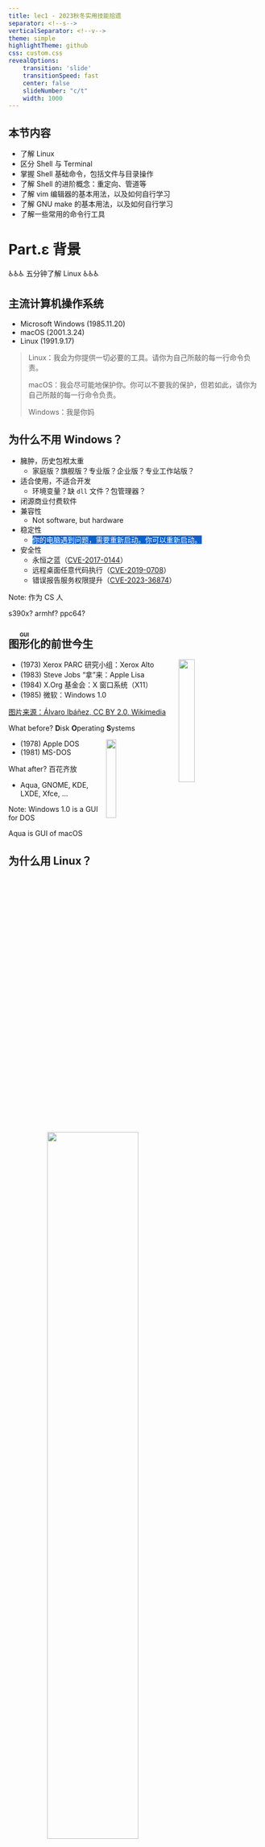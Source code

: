 ```yaml
---
title: lec1 - 2023秋冬实用技能拾遗
separator: <!--s-->
verticalSeparator: <!--v-->
theme: simple
highlightTheme: github
css: custom.css
revealOptions:
    transition: 'slide'
    transitionSpeed: fast
    center: false
    slideNumber: "c/t"
    width: 1000
---
```


<!-- .slide: data-background="lec1/cover.png" -->

<!--v-->
<!-- .slide: data-background="lec1/background.png" -->

## 本节内容

- 了解 Linux
- 区分 Shell 与 Terminal
- 掌握 Shell 基础命令，包括文件与目录操作
- 了解 Shell 的进阶概念：重定向、管道等
- 了解 vim 编辑器的基本用法，以及如何自行学习
- 了解 GNU make 的基本用法，以及如何自行学习
- 了解一些常用的命令行工具

<!--s-->
<!-- .slide: data-background="lec1/background.png" -->

<div class="middle center">
<div style="width: 100%">

# Part.ε 背景

♿️♿️♿️ 五分钟了解 Linux ♿️♿️♿️

</div>
</div>

<!--v-->
<!-- .slide: data-background="lec1/background.png" -->

## 主流计算机操作系统

- Microsoft Windows (1985.11.20)
- macOS (2001.3.24)
- Linux (1991.9.17)

<div class="fragment">

> Linux：我会为你提供一切必要的工具。请你为自己所敲的每一行命令负责。
>
> macOS：我会尽可能地保护你。你可以不要我的保护，但若如此，请你为自己所敲的每一行命令负责。
>
> Windows：我是你妈

</div>

<!--v-->
<!-- .slide: data-background="lec1/background.png" -->

## 为什么不用 Windows？

- 臃肿，历史包袱太重
    - 家庭版？旗舰版？专业版？企业版？专业工作站版？
- 适合使用，不适合开发
    - 环境变量？缺 `dll` 文件？包管理器？
- 闭源商业付费软件
- 兼容性
    - Not software, but hardware
- 稳定性
    - <span style="background-color: #0b61cd; color: white;">你的电脑遇到问题，需要重新启动。你可以重新启动。</span>
- 安全性
    - 永恒之蓝（[CVE-2017-0144](https://www.cve.org/CVERecord?id=CVE-2017-0144)）
    - 远程桌面任意代码执行（[CVE-2019-0708](https://www.cve.org/CVERecord?id=CVE-2019-0708)）
    - 错误报告服务权限提升（[CVE-2023-36874](https://www.cve.org/CVERecord?id=CVE-2023-36874)）

Note: 作为 CS 人

s390x? armhf? ppc64?

<!--v-->
<!-- .slide: data-background="lec1/background.png" -->

## <ruby>图形化<rp>（</rp><rt>GUI</rt><rp>）</rp></ruby>的前世今生

<img src="lec1/apple-lisa.jpg" align="right" width="25%" style="padding-right: 30pt;">

- (1973) Xerox PARC 研究小组：Xerox Alto
- (1983) Steve Jobs “拿”来：Apple Lisa
- (1984) X.Org 基金会：X 窗口系统（X11）
- (1985) 微软：Windows 1.0

[图片来源：Álvaro Ibáñez, CC BY 2.0, Wikimedia](https://commons.wikimedia.org/wiki/File:Apple_Lisa_(Little_Apple_Museum)_(8032162544).jpg)

<div class="fragment">

What before? **D**isk **O**perating **S**ystems

<img src="lec1/apple-dos.png" align="right" width="20%" style="padding-right: 30pt;">

- (1978) Apple DOS
- (1981) MS-DOS

</div>

<div class="fragment">

What after? 百花齐放

- Aqua, GNOME, KDE, LXDE, Xfce, ...

Note: Windows 1.0 is a GUI for DOS

Aqua is GUI of macOS

</div>

<!--v-->
<!-- .slide: data-background="lec1/background.png" -->

## 为什么用 Linux？

<div style="text-align: center;">
<img src="lec1/linus-torvald-first-linux-email.png" width="60%" style="margin: 0 auto;">

[comp.os.minix](https://groups.google.com/g/comp.os.minix/c/dlNtH7RRrGA/m/24ODVoLfAgAJ), 1991-08-25
</div>

<!--v-->
<!-- .slide: data-background="lec1/background.png" -->

## 为什么用 Linux？

- 内核开源，社区维护
    - Android OS
    - [torvalds/linux](https://github.com/torvalds/linux)
- Free
    - as in *Free Beer* and *Free Speech*
- 轻量级
    - Alpine Linux 的 Docker 镜像仅 5MB
- 稳定性
    - [亲手造成的运维事故：在 Live CD 环境下部署并运行了 8 个月](https://v2ex.com/t/974678)
- 兼容性
    - 树莓派等单板计算机
    - 最不极端的一集：[在 Arduino Uno 上运行 Linux Kernel](https://hackaday.com/2023/10/13/because-you-can-linux-on-an-arduino-uno/)，主频 700Hz

<div class="fragment">

- ~~看着比 Windows professional 到不知道哪里去了~~

</div>

<!--v-->
<!-- .slide: data-background="lec1/background.png" -->

## 主流的 Linux 发行版

- [Slackware](http://www.slackware.com)：历史最悠久的发行版
- [Debian](https://www.debian.org)：历史第二悠久的发行版
- [Arch Linux](https://archlinux.org)：可高度自定义的发行版
- [Ubuntu](https://ubuntu.com)：基于 Debian，最广泛使用的发行版
- [Deepin](https://www.deepin.org)：基于 Debian 的国产操作系统
- [Red Hat Enterprise Linux](https://redhat.com/rhel/)：基于 CentOS 的商业发行版
- [Kali Linux](https://www.kali.org)：基于 Debian，面向安全工作者的发行版

<br>

<div class="fragment">

太多了，我该选哪个？

</div>

<!--s-->
<!-- .slide: data-background="lec1/background.png" -->

<div class="middle center">
<div style="width: 100%">

# Part.1 什么是 Shell？

</div>
</div>

<!--v-->
<!-- .slide: data-background="lec1/background.png" -->

## Are you a Shell?

- 一个黑黑的窗口？
- 一个输入奇怪命令的地方？
- 一个看起来很高级很黑客的界面？

<div class="fragment">

❌ 这些都不是 Shell ❌

</div>

<div class="fragment">

这些描述所形容的窗口其实是 Terminal

[What people think programming is vs. how it actually is](https://youtu.be/HluANRwPyNo)

</div>

<!--v-->
<!-- .slide: data-background="lec1/background.png" -->

## 什么是 Terminal - 起源

> <span style="font-family: ui-serif;">"end point of a railway line," 1888, from terminal (adj.); **sense of "device for communicating with a computer" is first recorded 1954.** Earlier "final part of a word" (1831).</span>
>
> -- [在线语源学词典 (Online Etymology Dictionary)](https://www.etymonline.com/word/terminal)

<img src="lec1/VT100-terminal.png" align="right" width="30%" style="padding-right: 30pt;">

- 早期计算机没有桌面环境，唯一的交互方式是键盘
- 用于输入数据，运行程序，并获得输出的“终端”

[图片来源：Gorthmog, CC BY-SA 4.0, Wikimedia](https://commons.wikimedia.org/wiki/File:DEC_VT100_terminal_transparent.png)

<!--v-->
<!-- .slide: data-background="lec1/background.png" -->

## 什么是 Terminal - 现今

- Terminal Emulator，模拟传统终端的行为
- 一个应用程序，提供了一个窗口，和输入输出交互的功能
- 内部运行的是 Shell，Shell 才是执行命令得到输出的东西

<div class="fragment">

都有什么常见的 Terminal 呢？

</div>

<div class="fragment">

- **Windows**：Windows Terminal（推荐）
- **Linux**：Gnome Terminal、Konsole、LXTerminal 等
- **macOS**：Terminal.app、iTerm2（推荐）等
- 跨平台：
    - [Alacritty](https://alacritty.org)：基于 Rust 开发
    - [Warp](https://warp.dev)：基于 Rust 开发
    - [Hyper](https://hyper.is)：基于 Electron 开发
    - ...

</div>

<!--v-->
<!-- .slide: data-background="lec1/background.png" -->

## So what is a Shell?

- “壳层”，也是一个程序，是用户与系统内核交互的界面
- 负责接收并解析输入，交给更底层（操作系统）来执行，并返回输出

<div class="fragment">

都有什么常见的 Shell 呢？

</div>

<div class="fragment">

- Windows 下：cmd.exe、PowerShell 5
- \*nix 下：
    - **sh**：Bourne Shell，最早、最经典的 shell
    - **bash**：Bourne Again Shell，最常用的 shell
        - 大部分 Linux 发行版的默认 shell
    - **zsh**：Z Shell，功能强大、可高度自定义的 shell
        - macOS Catalina 起成为默认 shell
    - **fish**：Friendly Interactive Shell，开箱即用、全平台的 shell
    - <ruby>ash<rp>(</rp><rt>Almquist Shell</rt><rp>)</rp></ruby>, <ruby>csh<rp>(</rp><rt>C Shell</rt><rp>)</rp></ruby>, <ruby>ksh<rp>(</rp><rt>Korn Shell</rt><rp>)</rp></ruby>, nushell, <ruby>pwsh<rp>(</rp><rt>PowerShell 7</rt><rp>)</rp></ruby>, xonsh, ...
</div>

Note: xonsh: conch

<!--v-->
<!-- .slide: data-background="lec1/background.png" -->

## Shell 与 Terminal

- Terminal 从用户获取输入，然后传递给 Shell，等待 Shell 处理完后，将结果再传递回用户（显示在屏幕上）
- Shell 从 Terminal 拿到输入指令，解析后交给操作系统执行，然后将结果返回给 Terminal

一些例子：

- \*nix 系统下，用户默认的 shell 可以随意更换
- Ctrl-C 到底是复制还是中断程序？
    - 和 Shell 无关，是 Terminal 的行为
    - 比如 macOS 上 iTerm2 就可以随意更改按键的这些行为
    - 如果定义了 `^C` 应该复制，那么 Terminal 就会直接复制内容到剪贴板
    - 如果定义了 `^C` 应该中断程序，那么 Terminal 就告诉 Shell，Shell 再通过 SIGINT 信号通知内核中断程序

<!--v-->
<!-- .slide: data-background="lec1/background.png" -->

## 为什么要用命令行？它能做什么？

- 命令行也是一种操作计算机的方式，理论上可以做任何事情
- 可以让你手在键盘上就能控制电脑，而不需要鼠标点来点去
- 在没有显示器的机器上（例如通过 ssh 连接服务器），只能通过命令行操作

一个夸张的例子：你甚至可以在命令行中查看网页！[fathyb/carbonyl](https://github.com/fathyb/carbonyl)

<div style="text-align: center;">
<img src="lec1/img1.png" width="65%" style="margin: 0 auto;">
</div>

Note: 不考虑 VNC 等远程桌面

<!--v-->
<!-- .slide: data-background="lec1/background.png" -->

## 为什么要用命令行？它能做什么？

别再用 Dev-C++ 写程序了，尽早使用 VSCode 与命令行 gcc

```shell
$ cat a.c
#include <stdio.h>
int main(void) {
  puts("Hello world!");
}

$ gcc a.c -o a

$ ./a
Hello world!
```

建议熟读并背诵：《谈谈如何让自己看上去、闻上去都像一个 CS 人》[CC98](https://www.cc98.org/topic/5370849) / [知乎专栏](https://zhuanlan.zhihu.com/p/539692975)

<!--v-->
<!-- .slide: data-background="lec1/background.png" -->

## \* 关于 zsh 的一些推荐配置

- oh-my-zsh：<https://ohmyz.sh>，一个 zsh 的配置框架，支持主题、插件等配置
<blockquote style="font-family: ui-serif; font-size: 16pt;">Oh My Zsh will not make you a 10x developer...but you may feel like one!</blockquote>
- Powerlevel10k（p10k）：一个 oh-my-zsh 的主题，配置简单，美观
- 插件：
    - git：oh-my-zsh 自带插件，提供 git 相关的自动补全与 alias
    - z：快速跳转到曾经跳转过的目录
    - zsh-autosuggestions：自动提示输入过的历史命令
    - zsh-syntax-highlighting：命令语法高亮
    - ...

具体安装方法等可参考：<https://note.tonycrane.cc/cs/tools/shell/>

<!--s-->
<!-- .slide: data-background="lec1/background.png" -->

<div class="middle center">
<div style="width: 100%">

# Part.2 基础 Shell 命令

</div>
</div>

<!--v-->
<!-- .slide: data-background="lec1/background.png" -->

## Prompt 能告诉我们什么

- Prompt 即命令提示符，用来等待输入并给你提供一些信息
- 其中最重要的信息就是<ruby>**工作路径**<rp>（</rp><rt>Working directory</rt><rp>）</rp></ruby>，是当前 shell 所处的“位置”
    - 一定要时时刻刻知道自己“在哪里”
    - ⚠️ <span style="color: red">`rm -rf ./*`</span>
- 通常还要有的信息是当前正在操作的**用户**
    - 和权限有关，比如普通用户还是 `root` 等

<div class="fragment">

- 向其中输入命令然后回车，就可以执行命令
- `pwd` 获取当前路径
    - 可见 `~` 代表的就是当前用户的 “home” 目录
- *nix 下的路径分隔符是 `/`，Windows 下是 `\`
- 怎么没有 `C:\`？
    - Windows 下有多个“根目录”，即不同“盘符”，比如 `C:\`、`D:\` 等
    - \*nix 没有分盘概念，所有的文件都挂载在唯一的根目录 `/` 下

</div>

<!--v-->
<!-- .slide: data-background="lec1/background.png" -->

## 路径相关命令

- pwd：获取当前路径 (print working directory)
- cd *path*：切换路径 (change directory)
    - *path* 可以是“相对路径”或者“绝对路径”
    - *path* 中 `~` 代表 home，`.` 代表当前路径，`..` 代表上一级路径

<br>

<div class="fragment">

如何从 `/home/45gfg9/` 进入 `/usr/bin/`
- 绝对路径：`cd /usr/bin`
- 相对路径：`cd ../../usr/bin`

</div>

<div class="fragment">

如何从 `/usr/` 进入 `/usr/games/`
- 绝对路径：`cd /usr/games`
- 相对路径：`cd games` 或者 `cd ./games`

</div>

<!--v-->
<!-- .slide: data-background="lec1/background.png" -->

## 文件/目录操作命令

- ls：列出当前路径下的文件和目录
    - `-a`：列出所有文件和目录，包括隐藏文件
    - `-l`：列出详细信息（文件权限，大小，修改时间，...）
- touch *file*：创建一个文件
- mkdir *dir*：创建一个目录
- cp *src* *dst*：复制文件或目录
    - -r：递归复制目录
- mv *src* *dst*：移动文件或目录（重命名）
- rm <em>files...</em>：删除文件
    - -r：递归删除目录；-f：强制删除
- find *path* -name *pattern*：在 *path* 下查找文件名匹配 *pattern* 的文件

Note: Windows Folder, \*nix Directory

<!--v-->
<!-- .slide: data-background="lec1/background.png" -->

## 文件内容查看命令

- cat <em>files...</em>：输出与拼接文件
    - -n：带行号输出
- head *file*：输出 *file* 前 10 行
    - -n *lines*：输出 *lines* 行
- tail *file*：输出 *file* 后 10 行
    - -n *lines*：输出 *lines* 行
- more/less *file*：分页输出 *file* 内容
    - 空格翻页，回车下一行，q 退出
    - `less` 的功能更多，比如查找，更好的翻页等，用法见 `less --help`
- hexdump *file*：以十六进制输出文件内容
    - -C：并排输出十六进制与 ASCII
    - -n *N*：输出前 *N* 个字节

<!--v-->
<!-- .slide: data-background="lec1/background.png" -->

## 其他命令

- man：查看命令文档（manual）
- echo：输出字符串（常配合重定向/管道使用）
- whoami：获取当前用户
- whereis/which/whence：查找命令所在位置
- clear：清屏
- chmod：更改文件权限
- ps：显示进程信息
- date：获取当前日期时间
- kill：杀死进程（向进程发送信号）
- grep：搜索文件内容（常配合重定向/管道使用）
- diff：比较文件/目录内容
- curl：发送 HTTP 请求；wget：下载文件
- ...

<!--v-->
<!-- .slide: data-background="lec1/background.png" -->

## 重定向

- 即文件流重定向
- 三种流：stdin 标准输入流，stdout 标准输出流，stderr 标准错误流
- 如何更便捷地将输出存入文件/将文件内容作为程序输入？通过重定向
- 通过 > *file* 将 stdout 重定向到文件，通过 < *file* 将文件重定向到 stdin
- 通过 2> *file* 将 stderr 重定向到文件
    - 2 是什么意思？stderr 的文件描述符
- 两个右箭头（大于号）>> 表示追加模式，即不覆盖原文件，而是追加到文件末尾
- 通过 &> *file* 将 stdout 和 stderr 都重定向到文件

<div class="fragment">

常见用法：

- echo "Hello world" > *file*：将字符串 Hello world 写入 *file*
- cat *file1* *file2* > *file3*：将 *file1* 和 *file2* 拼接，输出到 *file3*
- diff *file1* *file2* > *file3*：将 *file1* 和 *file2* 的差异写入 *file3*
- ./a.out < *file*：将 *file* 作为 a.out 的输入

</div>

<!--v-->
<!-- .slide: data-background="lec1/background.png" -->

## 管道

- 通过管道（pipe）可以将一个命令的输出作为另一个命令的输入
- 使用管道操作符 |，将左侧命令的 stdout 连接到右侧命令的 stdin
- 通过管道可以将多个命令连接起来，形成一个命令序列，可以通过一行命令来完成相对复杂的操作（e.g. [SadServers](https://sadservers.com) Saskatoon）
```bash
$ cat /home/admin/access.log | cut -d ' ' -f 1 | sort | uniq -c | sort | tail -n 1
```
- 复杂命令看不懂？推荐 [explainshell](https://explainshell.com)

常见用法：

- *some cmd* | tail -n *lines*：只输出最后 *lines* 行
- *some cmd* | less：分页输出
- *some cmd* | grep *pattern*：在输出中查找匹配 *pattern* 的行
- 与 cut / sort / uniq / awk 等命令搭配，处理文本数据
- ...

<!--v-->
<!-- .slide: data-background="lec1/background.png" -->

## 环境变量

- 记录了系统信息的变量，可供程序读取
- 通过 echo $*var* 来输出某一环境变量的值，`env` 命令查看所有环境变量
- 一个关于环境变量和 shell 命令执行的例子
    - 🤔 命令是什么（例如 `ls`）？
    - -> 绝大部分都是可执行文件（`/bin/ls`），执行命令就是执行程序
    - 🤔 为什么 shell 可以只通过 `ls` 就找到 `/bin/ls` 这个可执行文件？
    - -> 在 `PATH` 环境变量中查找
    - 🤔 为什么一定要用 ./a.out 而不是 a.out 来执行程序？
    - -> 因为 .（即当前目录）并不在 `PATH` 变量中
- 设置环境变量
    - export *var*=*value*：设置环境变量
        - 仅在当前执行的 shell 中有效。如何持久化？写入配置文件
    - unset *var*：删除环境变量

Note: . is usually not in, and should not be in PATH

<!--v-->
<!-- .slide: data-background="lec1/background.png" -->

## \* Bonus：C 语言中如何读取环境变量？

```c
int main(void);  // int main();
int main(int argc, char *argv[]);
int main(int argc, char *argv[], char **envp);
```

<br>

<div class="fragment">

```c
#include <stdio.h>

// 依次输出所有的环境变量
int main(int argc, char *argv[], char **envp) {
  while (*envp)
    printf("%s\n", *envp++);
}
```

</div>

<!--v-->
<!-- .slide: data-background="lec1/background.png" -->

## \* 配置文件

- 本质上是在加载 shell 时执行的一些脚本文件
    - 比如 Linux 上 bash 在启动时会依次加载（执行）以下文件（有省略）：<br>
        /etc/environment -> /etc/profile -> ~/.profile -> ~/.bashrc
    - 所以只要将 export 语句写入以上文件中的一个（一般是 ~/.bashrc）以后用 bash 就会自动设置环境变量
- 设置了 shell 的配置文件后，重开新 shell 才会有效果
    - 不想重开？可以使用 source *file* 来立刻加载某一配置文件
        - 相当于在当前 shell 直接执行这个文件的内容
- 除了 shell 的配置文件外，其他程序的配置文件也经常存放在 home 下
    - 且通常以 . 开头（隐藏）
    - 比如后面会说到的 ~/.vimrc

<!--v-->
<!-- .slide: data-background="lec1/background.png" -->

## More?

- 返回值？
- 条件判断？
- 循环？
- 命令嵌套？
- 函数？

<br>

Further reading:
- 🏆 [The Missing Semester - Shell Tools and Scripting](https://missing.csail.mit.edu/2020/shell-tools/)
- [OCF Lecture 2 - Shell Scripting](https://docs.google.com/presentation/d/1SYoC8j1qiM4CuhSArouJbhLpUfDAfyuFMF8r7R4Y0_Y)

<!--s-->
<!-- .slide: data-background="lec1/background.png" -->

<div class="middle center">
<div style="width: 100%">

# Part.3 vim 基础用法

</div>
</div>

<!--v-->
<!-- .slide: data-background="lec1/background.png" -->

## 什么是 vim？

- vi 和 vim？
    - vi: 由 `ex` 发展而来的老牌文本编辑器
    - vim: Vi IMproved，vi 的升级版，功能更强大
        - Bram Moolenaar, 1961 - 2023.8.3
- 基于命令行的全平台文本/代码编辑器
- 如何在你的电脑上使用 vim
    - Linux/macOS：直接通过包管理器（apt/yum/brew 等）安装
    - Windows：
        - 使用 WSL，在里面安装 vim
        - 使用 [Gvim](https://www.vim.org/download.php) 或 [Neovim](https://neovim.io)
    - VSCode 的 [vim 插件](https://marketplace.visualstudio.com/items?itemName=vscodevim.vim)也是一个选择
    - Neovim：vim 的一个 fork，可配合 [LunarVim](https://www.lunarvim.org) 开箱即用

<!--v-->
<!-- .slide: data-background="lec1/background.png" -->

## 模式

- vim 中有多种模式，可以让你只通过键盘就完成各种操作
- 常用模式：
    - Normal 模式：默认模式，用于移动光标、处理文本、执行命令等
    - Insert 模式：用于输入文本
    - Command 模式：用于执行命令
    - \* Visual 模式：用于选择文本

<div style="text-align: center; margin-top: 0.5em;">
<img src="lec1/modes.png" width="70%" style="margin: 0 auto;">
</div>

<!--v-->
<!-- .slide: data-background="lec1/background.png" -->

## Cheat Sheet

- From [vimcheatsheet.com](https://vimcheatsheet.com)

<div style="text-align: center; margin-top: 0.5em;">
<img src="lec1/vimcheatsheet.png" width="70%" style="margin: 0 auto;">
</div>

<!--v-->
<!-- .slide: data-background="lec1/background.png" -->

## Cheat Sheet

- From [ViEmu](http://www.viemu.com/a_vi_vim_graphical_cheat_sheet_tutorial.html)

<div style="text-align: center; margin-top: 0.5em;">
<img src="lec1/vim-cheat-sheet.gif" width="70%" style="margin: 0 auto;">
</div>

<!--v-->
<!-- .slide: data-background="lec1/background.png" -->

## vim 基础操作

- 同系列更多教程图片见 [ViEmu](http://www.viemu.com/a_vi_vim_graphical_cheat_sheet_tutorial.html)

<div style="text-align: center; margin-top: 0.5em;">
<img src="lec1/vi-vim-tutorial-1.gif" width="70%" style="margin: 0 auto;">
</div>

<!--v-->
<!-- .slide: data-background="lec1/background.png" -->

## \* vim 配置文件

- 通过 ~/.vimrc 文件来进行配置
- 我个人的几条简单配置：

```text
syntax on           " 启用语法高亮
colorscheme slate   " 颜色主题
set tabstop=4       " Tab 算作的空格数
set expandtab       " 用空格替换 Tab
set softtabstop=4   " 输入 Tab 时替换的空格数
set shiftwidth=4    " 自动缩进空格数
set autoindent      " 自动缩进
set smartindent     " 智能缩进
set number          " 行号
set ruler           " 显示光标所在行列
set scrolloff=3     " 光标上下两侧保留的行数
set showmatch       " 提示配对的括号
set hlsearch        " 高亮显示搜索结果
set incsearch       " 实时显示搜索结果
```

<!--v-->
<!-- .slide: data-background="lec1/background.png" -->

## vim 学习资源

- 🏆 自带教程：vimtutor 命令
- [Vim Adventures](https://vim-adventures.com)：通过游戏的方式学习 vim
- Cheat Sheets:
    - [vimcheatsheet.com](https://vimcheatsheet.com)
    - [ViEmu](http://www.viemu.com/a_vi_vim_graphical_cheat_sheet_tutorial.html)
    - [vim.rtorr.com](https://vim.rtorr.com/lang/zh_cn) 在线文字版
- Vim 从入门到精通：[wsdjeg/vim-galore-zh_cn](https://github.com/wsdjeg/vim-galore-zh_cn)

<!--s-->
<!-- .slide: data-background="lec1/background.png" -->

<div class="middle center">
<div style="width: 100%">

# Part.4 GNU Make 简介

</div>
</div>

<!--v-->
<!-- .slide: data-background="lec1/background.png" -->

## 为什么要用 `make`？

- 一个词来说就是：**自动化**
- 只需要写一个 Makefile，就可以通过一句命令来自动化地完成编译、测试、打包、部署等一系列操作
    - 即使是 Linux 内核，也可以通过一句 `make` 来完成编译
- 不仅仅用来编译 C/C++，任何命令都可以执行
    - 比如说在编写本课程 slide 的时候，就是用 make 来简化输入命令的
    - 有些时候会比 shell 脚本更容易编写
        - 处理依赖、读取命令行输入等 make 都会帮你完成

<!--v-->
<!-- .slide: data-background="lec1/background.png" -->

## 为什么要用 `make`？

<div style="text-align: center; margin-top: 0.5em;">
<img src="lec0/makefile.png" width="65%" style="margin: 0 auto;">
</div>

<!--v-->
<!-- .slide: data-background="lec1/background.png" -->

## 简介：如何编写 Makefile

```make
target: prerequisites...
    commands...
    commands...
```

- target: 目标文件/可执行文件/标签
    - .PHONY 定义伪目标
        ```make
        .PHONY: clean
        ```
- prerequisites: 依赖的 target
- command: 一系列执行的命令
    - 即触发 target 时执行的 shell 命令
    - 开头加 `@` 不会在终端输出命令本身
    - 开头加 `-` 会忽略命令执行失败的错误，继续向下执行

<!--v-->
<!-- .slide: data-background="lec1/background.png" -->

## 简介：如何编写 Makefile

```make [|1|3-4|6-7]
CFLAGS = -std=c99

main.out: main.o aux.o
    gcc $^ -o $@ $(CFLAGS)

%.o: %.c
    gcc -c $< -o $@ $(CFLAGS)
```

这段 Makefile 干了什么？

<!-- <div class="fragment"> -->

- 定义了一个变量：`CFLAGS`，值为 "-std=c99"
- 定义了产生 `main.out` 的步骤
- 定义了从 `.c` 文件产生 `.o` 文件的步骤（编译）

<!-- </div> -->

<!--v-->
<!-- .slide: data-background="lec1/background.png" -->

## 简介：Makefile 变量

- 变量定义：
    |语法|解释|
    |----|----|
    |VAR = value|value 会在使用时才被展开（可以在文件任何位置）|
    |VAR := value|右边的 value 会在定义时就被展开|
    |VAR ?= value|如果 VAR 未定义，则定义为 value|
    |VAR += value|将 value 追加到 VAR 的末尾|
- 变量引用：
    - `$(VAR)` 或 `${VAR}`：引用变量 VAR
    - 会以“字符串”的形式展开（类似 C 中的宏展开）
    - 可以通过 $(shell *command*) 来将 *command* 的输出结果作为替换的值
    - Make 内置某些变量，如 `$(PATH)`、`$(MAKE)`

<!--v-->
<!-- .slide: data-background="lec1/background.png" -->

## 简介：make 命令

- make 后面可以跟多个 target，指定执行的内容
    ```shell
    $ make a.o b.o c.o
    ```
    - 如果不跟任何 target，则默认执行 Makefile 中定义的第一个 target
- 可以在 make 后面直接通过 `VAR=value` 的形式来定义变量
    ```shell
    $ make a.o CFLAGS="-std=c11 -Wall"
    ```
    - 优先级：make 的参数 > Makefile 中的定义 > 环境变量
- make 命令的常用参数：
    - make -f *FILE*：指定 Makefile 文件
    - make -n：只显示命令，而不实际执行（dry-run）
    - make -j *N*：并行执行 *N* 个任务
    - make -k：忽略错误，继续执行

<!--v-->
<!-- .slide: data-background="lec1/background.png" -->

## More?

- 条件判断？
- 函数？
- 模式规则？模式变量？
- 隐含规则？隐含变量？
- 自动化变量 `$@` 等？

<br>

Further reading:
- 🏆 和我一起写 Makefile：[seisman/how-to-write-makefile](https://seisman.github.io/how-to-write-makefile/)
- GNU make 官方文档：[GNU make](https://www.gnu.org/software/make/manual/make.html)

<!--s-->
<!-- .slide: data-background="lec1/background.png" -->

<div class="middle center">
<div style="width: 100%">

# Part.5 其他命令行工具推荐

</div>
</div>

<!--v-->
<!-- .slide: data-background="lec1/background.png" -->

## 一些推荐的命令行工具

- [sharkdp/bat](https://github.com/sharkdp/bat)：类似于 cat 的命令行工具，支持语法高亮（Rust 实现）
- [sharkdp/fd](https://github.com/sharkdp/fd)：增强版 find（Rust 实现）
- [sharkdp/hexyl](https://github.com/sharkdp/hexyl)：更美观的命令行十六进制查看器（Rust 实现）
- [eza-community/eza](https://github.com/eza-community/eza)：增强版 ls（Rust 实现）
- [ajeetdsouza/zoxide](https://github.com/ajeetdsouza/zoxide)：增强版 cd，自带 autojump 功能（Rust 实现）
- [BurntSushi/ripgrep](https://github.com/BurntSushi/ripgrep)：更快的 grep（Rust 实现）
- [root-project/cling](https://github.com/root-project/cling)：交互式 C++ 解释器
- [FFmpeg/FFmpeg](https://github.com/FFmpeg/FFmpeg)：强大的命令行音频、视频及字幕处理套件
- [ImageMagick/ImageMagick](https://github.com/ImageMagick/ImageMagick)：强大的图片处理、转换及编辑套件
- [aristocratos/btop](https://github.com/aristocratos/btop)：类似 top 的命令行资源监控工具~~（看门老大爷看板）~~
- [fastfetch-cli/fastfetch](https://github.com/fastfetch-cli/fastfetch)：更漂亮地显示系统信息~~（装逼专用）~~
- [tldr-pages/tldr](https://github.com/tldr-pages/tldr)：man 替代品，命令速查

<!--s-->
<!-- .slide: data-background="lec1/ending.png" -->
